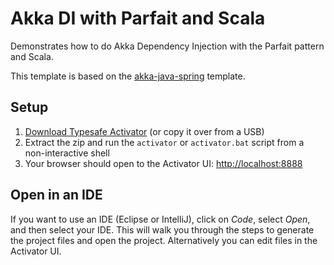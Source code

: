 Akka DI with Parfait and Scala
==============================

Demonstrates how to do Akka Dependency Injection with the Parfait pattern and Scala.

This template is based on the [akka-java-spring](https://github.com/typesafehub/activator-akka-java-spring) 
template.

Setup
-----

1. [Download Typesafe Activator](http://typesafe.com/platform/getstarted) (or copy it over from a USB)
2. Extract the zip and run the `activator` or `activator.bat` script from a non-interactive shell
3. Your browser should open to the Activator UI: [http://localhost:8888](http://localhost:8888)

Open in an IDE
--------------

If you want to use an IDE (Eclipse or IntelliJ), click on *Code*, select *Open*, and then select your IDE.
This will walk you through the steps to generate the project files and open the project. Alternatively you
can edit files in the Activator UI.
